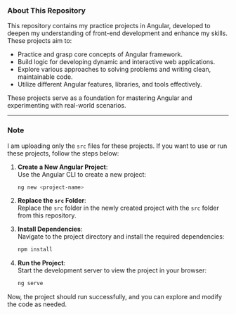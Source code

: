 ### About This Repository

This repository contains my practice projects in Angular, developed to deepen my understanding of front-end development and enhance my skills. These projects aim to:  
- Practice and grasp core concepts of Angular framework.  
- Build logic for developing dynamic and interactive web applications.  
- Explore various approaches to solving problems and writing clean, maintainable code.  
- Utilize different Angular features, libraries, and tools effectively.  

These projects serve as a foundation for mastering Angular and experimenting with real-world scenarios.
_____________________________________________________________________________________________________________________________________________________________________________________________________________________
### Note
I am uploading only the `src` files for these projects. If you want to use or run these projects, follow the steps below:  

1. **Create a New Angular Project**:  
   Use the Angular CLI to create a new project:  
   ```bash  
   ng new <project-name>  
   ```  

2. **Replace the `src` Folder**:  
   Replace the `src` folder in the newly created project with the `src` folder from this repository.  

3. **Install Dependencies**:  
   Navigate to the project directory and install the required dependencies:  
   ```bash  
   npm install  
   ```  

4. **Run the Project**:  
   Start the development server to view the project in your browser:  
   ```bash  
   ng serve  
   ```  

Now, the project should run successfully, and you can explore and modify the code as needed.
